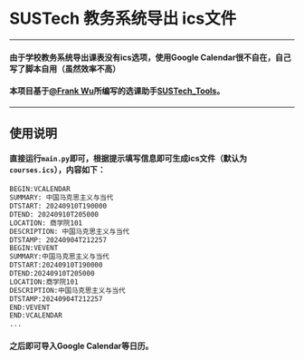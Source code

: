 # SUSTech 教务系统导出 ics文件

---

#### 由于学校教务系统导出课表没有ics选项，使用Google Calendar很不自在，自己写了脚本自用（虽然效率不高）

#### 本项目基于[@Frank Wu](https://github.com/GhostFrankWu)所编写的选课助手[SUSTech_Tools](https://github.com/GhostFrankWu/SUSTech_Tools)。

---

## 使用说明

#### 直接运行`main.py`即可，根据提示填写信息即可生成ics文件（默认为`courses.ics`），内容如下：

```txt
BEGIN:VCALENDAR
SUMMARY: 中国马克思主义与当代
DTSTART: 20240910T190000
DTEND: 20240910T205000
LOCATION: 商学院101
DESCRIPTION: 中国马克思主义与当代
DTSTAMP: 20240904T212257
BEGIN:VEVENT
SUMMARY:中国马克思主义与当代
DTSTART:20240910T190000
DTEND:20240910T205000
LOCATION:商学院101
DESCRIPTION:中国马克思主义与当代
DTSTAMP:20240904T212257
END:VEVENT
END:VCALENDAR
...
```
#### 之后即可导入Google Calendar等日历。